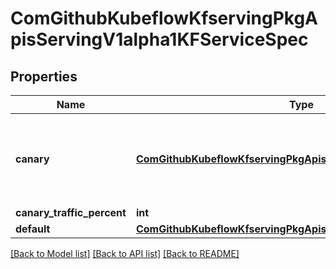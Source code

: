 # ComGithubKubeflowKfservingPkgApisServingV1alpha1KFServiceSpec

## Properties
Name | Type | Description | Notes
------------ | ------------- | ------------- | -------------
**canary** | [**ComGithubKubeflowKfservingPkgApisServingV1alpha1ModelSpec**](ComGithubKubeflowKfservingPkgApisServingV1alpha1ModelSpec.md) | Canary defines an alternate configuration to route a percentage of traffic. | [optional] 
**canary_traffic_percent** | **int** |  | [optional] 
**default** | [**ComGithubKubeflowKfservingPkgApisServingV1alpha1ModelSpec**](ComGithubKubeflowKfservingPkgApisServingV1alpha1ModelSpec.md) |  | 

[[Back to Model list]](../README.md#documentation-for-models) [[Back to API list]](../README.md#documentation-for-api-endpoints) [[Back to README]](../README.md)


